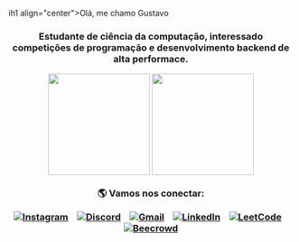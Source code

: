 ih1 align="center">Olá, me chamo Gustavo</h1>
<h3 align="center">Estudante de ciência da computação, interessado competições de programação e desenvolvimento backend de alta performace.

<p align="center">
  
</p

<p align="center">
  <img height="180em" src="https://github-readme-stats.vercel.app/api?username=gustavoalexandre17&show_icons=true&theme=transparent" />
  <img height="180em" src="https://github-readme-stats.vercel.app/api/top-langs/?username=gustavoalexandre17&layout=compact&theme=transparent" />
</p>



<p align="center">
  🌎 Vamos nos conectar:
</p>

<p align="center">
  <a href="https://instagram.com/alexandresg_0/" target="_blank"><img alt="Instagram" src="https://img.shields.io/badge/-Instagram-%23E4405F?style=for-the-badge&logo=instagram&logoColor=white" /></a>
  &nbsp;&nbsp;
  <a href="https://discord.com/users/692738327509598218" target="_blank"><img alt="Discord" src="https://img.shields.io/badge/Discord-7289DA?style=for-the-badge&logo=discord&logoColor=white" /></a>
  &nbsp;&nbsp;
  <a href="mailto:alexandresg333@gmail.com" target="_blank"><img alt="Gmail" src="https://img.shields.io/badge/-Gmail-%23333?style=for-the-badge&logo=gmail&logoColor=white" /></a>
  &nbsp;&nbsp;
  <a href="https://www.linkedin.com/in/gustavo-alexandre-4485b1353/" target="_blank"><img alt="LinkedIn" src="https://img.shields.io/badge/-LinkedIn-%230077B5?style=for-the-badge&logo=linkedin&logoColor=white" /></a>
  &nbsp;&nbsp;
  <a href="https://leetcode.com/u/alexanderthebig0//" target="_blank"><img alt="LeetCode" src="https://img.shields.io/badge/LeetCode-000000?style=for-the-badge&logo=leetcode&logoColor=%23d16c14" /></a>
  &nbsp;&nbsp;
  <a href="https://judge.beecrowd.com/en/profile/1117817" target="_blank"><img alt="Beecrowd" src="https://img.shields.io/badge/Beecrowd-F99200?style=for-the-badge&logo=beecrowd&logoColor=black" /></a>
</p>
